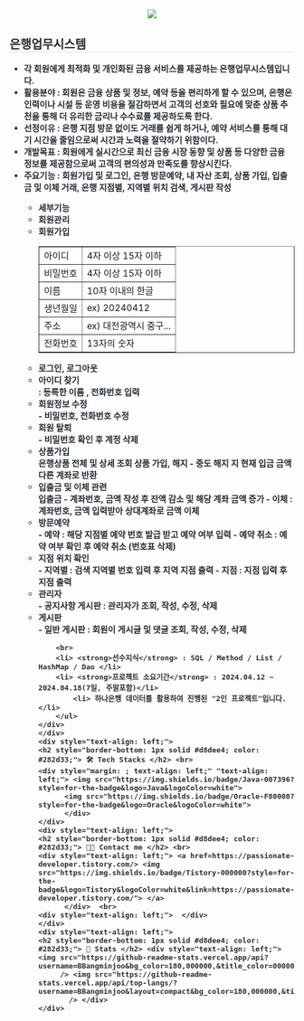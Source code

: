 <div align= "center">
    <img src="https://capsule-render.vercel.app/api?type=wave&color=009577&height=180&text=Java%20Basic%20Project&animation=&fontColor=000000&fontSize=70" />
    </div>
    <div style="text-align: left;"> 
    <h2 style="border-bottom: 1px solid #d8dee4; color: #282d33;"> 은행업무시스템 </h2>  
    <div style="font-weight: 700; font-size: 15px; text-align: left; color: #282d33;"> 
        <ul dir="auto">
        <li><strong>각 회원에게 최적화 및 개인화된 금융 서비스를 제공하는 은행업무시스템입니다.</strong></li>
        <li> <strong>활용분야</strong> : 회원은 금융 상품 및 정보, 예약 등을 편리하게 할 수 있으며, 은행은 인력이나 시설 등 
            운영 비용을 절감하면서 고객의 선호와 필요에 맞춘 상품 추천을 통해 더 유리한 금리나 수수료를 제공하도록 한다.</li>
        <li> <strong>선정이유</strong> : 은행 지점 방문 없이도 거래를 쉽게 하거나, 예약 서비스를 통해 대기 시간을 줄임으로써
            시간과 노력을 절약하기 위함이다.</li>
        <li> <strong>개발목표</strong> : 회원에게 실시간으로 최신 금융 시장 동향 및 상품 등 다양한 금융 정보를 제공함으로써 
             고객의 편의성과 만족도를 향상시킨다. </li>
        <li> <strong>주요기능</strong> : 회원가입 및 로그인, 은행 방문예약, 내 자산 조회, 상품 가입, 입출금 및 이체 거래, 
            은행 지점별, 지역별 위치 검색, 게시판 작성</li> 

<ul dir="auto">
<li>세부기능</li>
	<li>회원관리</li>
	<li>회원가입</li>
<table border="1">
	<tr>
		<td>아이디</td>
		<td>4자 이상 15자 이하</td>
	</tr>
	<tr>
		<td>비밀번호</td>
		<td>4자 이상 15자 이하</td>
	</tr>
	<tr>
		<td>이름</td>
		<td>10자 이내의 한글</td>
	</tr>
	<tr>
		<td>생년월일</td>
		<td>ex) 20240412</td>
	</tr>
	<tr>
		<td>주소</td>
		<td>ex) 대전광역시 중구...</td>
	</tr>
	<tr>
		<td>전화번호</td>
		<td>13자의 숫자</td>
	</tr>
</table>

<li>로그인, 로그아웃</li>

<li>아이디 찾기</li>
: 등록한 이름 , 전화번호 입력

<li>회원정보 수정</li>
- 비밀번호, 전화번호 수정

<li>회원 탈퇴</li>
- 비밀번호 확인 후 계정 삭제

<li>상품가입</li>
은행상품 전체 및 상세 조회
상품 가입, 해지
- 중도 해지 지 현재 입금 금액 다른 계좌로 반환

<li>입출금 및 이체 관련</li>
입출금 
- 계좌번호, 금액 작성 후 잔액 감소 및 해당 계좌 금액 증가
- 이체 : 계좌번호, 금액 입력받아 상대계좌로 금액 이체

<li>방문예약</li>
- 예약 : 해당 지점별 예약 번호 발급 받고 예약 여부 입력
- 예약 취소 : 예약 여부 확인 후 예약 취소 (번호표 삭제)

<li>지점 위치 확인</li>
- 지역별 : 검색 지역별 번호 입력 후 지역 지점 출력
- 지점 : 지점 입력 후 지점 출력

<li>관리자</li>
- 공지사항 게시판 : 관리자가 조회, 작성, 수정, 삭제

<li>게시판</li>
- 일반 게시판 : 회원이 게시글 및 댓글 조회, 작성, 수정, 삭제

        <br>    
        <li> <strong>선수지식</strong> : SQL / Method / List / HashMap / Dao </li>
        <li> <strong>프로젝트 소요기간</strong> : 2024.04.12 ~ 2024.04.18(7일, 주말포함)</li>
            <li> 하나은행 데이터를 활용하여 진행된 "2인 프로젝트"입니다. </li>
        </ul> 
    </div> 
    </div>
    <div style="text-align: left;">
    <h2 style="border-bottom: 1px solid #d8dee4; color: #282d33;"> 🛠️ Tech Stacks </h2> <br> 
    <div style="margin: ; text-align: left;" "text-align: left;"> <img src="https://img.shields.io/badge/Java-007396?style=for-the-badge&logo=Java&logoColor=white">
          <img src="https://img.shields.io/badge/Oracle-F80000?style=for-the-badge&logo=Oracle&logoColor=white">
          </div>
    </div>
    <div style="text-align: left;">
    <h2 style="border-bottom: 1px solid #d8dee4; color: #282d33;"> 🧑‍💻 Contact me </h2> <br> 
    <div style="text-align: left;"> <a href=https://passionate-developer.tistory.com/> <img src="https://img.shields.io/badge/Tistory-000000?style=for-the-badge&logo=Tistory&logoColor=white&link=https://passionate-developer.tistory.com/"> </a>
          </div>  <br> 
    <div style="text-align: left;">  </div> 
    </div>
    <div style="text-align: left;"> 
    <h2 style="border-bottom: 1px solid #d8dee4; color: #282d33;"> 🏅 Stats </h2> <div style="text-align: left;"> <img src="https://github-readme-stats.vercel.app/api?username=BBangminjoo&bg_color=180,000000,&title_color=000000&text_color=000000"
         /> <img src="https://github-readme-stats.vercel.app/api/top-langs/?username=BBangminjoo&layout=compact&bg_color=180,000000,&title_color=000000&text_color=000000"
           /> </div> 
    </div>
    
